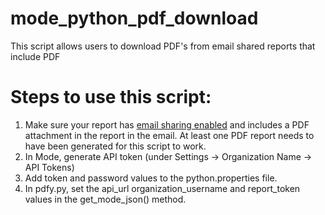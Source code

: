 # mode_python_pdf_download
This script allows users to download PDF's from email shared reports that include PDF


# Steps to use this script:

1.  Make sure your report has <a href="https://help.modeanalytics.com/articles/share-via-email/">email sharing enabled</a> and includes a PDF attachment in the report in the email. At least one PDF report needs to have been generated for this script to work.
2.  In Mode, generate API token (under Settings -> Organization Name -> API Tokens)
2.  Add token and password values to the python.properties file.
3.  In pdfy.py, set the api_url organization_username and report_token values in the get_mode_json() method. 
